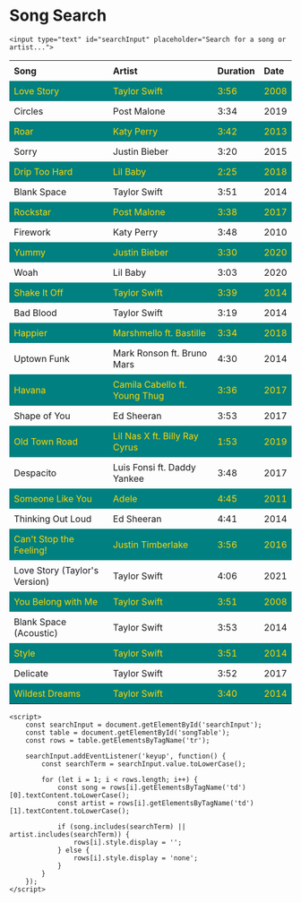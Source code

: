 <html>
<head>
    <title>Song Search</title>
    <style>
        table {
            border-collapse: collapse;
            width: 100%;
        }
        th, td {
            text-align: left;
            padding: 8px;
        }
        tr:nth-child(even) {
            background-color: teal;
            color: gold;
        }
        #searchInput {
            width: 100%;
            padding: 12px 20px;
            margin-bottom: 12px;
        }
    </style>
</head>
<body>
    <h1>Song Search</h1>

    <input type="text" id="searchInput" placeholder="Search for a song or artist...">
    
  <table id="songTable">
    <tr>
        <th>Song</th>
        <th>Artist</th>
        <th>Duration</th>
        <th>Date</th>
    </tr>
    <tr>
        <td>Love Story</td>
        <td>Taylor Swift</td>
        <td>3:56</td>
        <td>2008</td>
    </tr>
    <tr>
        <td>Circles</td>
        <td>Post Malone</td>
        <td>3:34</td>
        <td>2019</td>
    </tr>
    <tr>
        <td>Roar</td>
        <td>Katy Perry</td>
        <td>3:42</td>
        <td>2013</td>
    </tr>
    <tr>
        <td>Sorry</td>
        <td>Justin Bieber</td>
        <td>3:20</td>
        <td>2015</td>
    </tr>
    <tr>
        <td>Drip Too Hard</td>
        <td>Lil Baby</td>
        <td>2:25</td>
        <td>2018</td>
    </tr>
    <tr>
        <td>Blank Space</td>
        <td>Taylor Swift</td>
        <td>3:51</td>
        <td>2014</td>
    </tr>
    <tr>
        <td>Rockstar</td>
        <td>Post Malone</td>
        <td>3:38</td>
        <td>2017</td>
    </tr>
    <tr>
        <td>Firework</td>
        <td>Katy Perry</td>
        <td>3:48</td>
        <td>2010</td>
    </tr>
    <tr>
        <td>Yummy</td>
        <td>Justin Bieber</td>
        <td>3:30</td>
        <td>2020</td>
    </tr>
    <tr>
        <td>Woah</td>
        <td>Lil Baby</td>
        <td>3:03</td>
        <td>2020</td>
    </tr>
    <tr>
        <td>Shake It Off</td>
        <td>Taylor Swift</td>
        <td>3:39</td>
        <td>2014</td>
    </tr>
    <tr>
        <td>Bad Blood</td>
        <td>Taylor Swift</td>
        <td>3:19</td>
        <td>2014</td>
    </tr>
    <tr>
        <td>Happier</td>
        <td>Marshmello ft. Bastille</td>
        <td>3:34</td>
        <td>2018</td>
    </tr>
    <tr>
        <td>Uptown Funk</td>
        <td>Mark Ronson ft. Bruno Mars</td>
        <td>4:30</td>
        <td>2014</td>
    </tr>
    <tr>
        <td>Havana</td>
        <td>Camila Cabello ft. Young Thug</td>
        <td>3:36</td>
        <td>2017</td>
    </tr>
    <tr>
        <td>Shape of You</td>
        <td>Ed Sheeran</td>
        <td>3:53</td>
        <td>2017</td>
    </tr>
    <tr>
        <td>Old Town Road</td>
        <td>Lil Nas X ft. Billy Ray Cyrus</td>
        <td>1:53</td>
        <td>2019</td>
    </tr>
    <tr>
        <td>Despacito</td>
        <td>Luis Fonsi ft. Daddy Yankee</td>
        <td>3:48</td>
        <td>2017</td>
    </tr>
    <tr>
        <td>Someone Like You</td>
        <td>Adele</td>
        <td>4:45</td>
        <td>2011</td>
    </tr>
    <tr>
        <td>Thinking Out Loud</td>
        <td>Ed Sheeran</td>
        <td>4:41</td>
        <td>2014</td>
    </tr>
    <tr>
        <td>Can't Stop the Feeling!</td>
        <td>Justin Timberlake</td>
        <td>3:56</td>
        <td>2016</td>
    </tr>
    <tr>
        <td>Love Story (Taylor's Version)</td>
        <td>Taylor Swift</td>
        <td>4:06</td>
        <td>2021</td>
    </tr>
    <tr>
        <td>You Belong with Me</td>
        <td>Taylor Swift</td>
        <td>3:51</td>
        <td>2008</td>
    </tr>
    <tr>
        <td>Blank Space (Acoustic)</td>
        <td>Taylor Swift</td>
        <td>3:53</td>
        <td>2014</td>
    </tr>
    <tr>
        <td>Style</td>
        <td>Taylor Swift</td>
        <td>3:51</td>
        <td>2014</td>
    </tr>
    <tr>
        <td>Delicate</td>
        <td>Taylor Swift</td>
        <td>3:52</td>
        <td>2017</td>
    </tr>
    <tr>
        <td>Wildest Dreams</td>
        <td>Taylor Swift</td>
        <td>3:40</td>
        <td>2014</td>
    </tr>
</table>

    <script>
        const searchInput = document.getElementById('searchInput');
        const table = document.getElementById('songTable');
        const rows = table.getElementsByTagName('tr');
        
        searchInput.addEventListener('keyup', function() {
            const searchTerm = searchInput.value.toLowerCase();
            
            for (let i = 1; i < rows.length; i++) {
                const song = rows[i].getElementsByTagName('td')[0].textContent.toLowerCase();
                const artist = rows[i].getElementsByTagName('td')[1].textContent.toLowerCase();
                
                if (song.includes(searchTerm) || artist.includes(searchTerm)) {
                    rows[i].style.display = '';
                } else {
                    rows[i].style.display = 'none';
                }
            }
        });
    </script>
</body>
</html>
